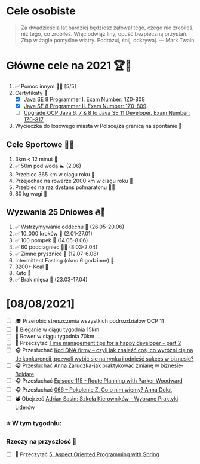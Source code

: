 Cele osobiste
==============
> Za dwadzieścia lat bardziej będziesz żałował tego, czego nie zrobiłeś, niż tego, co zrobiłeś. Więc odwiąż liny, opuść bezpieczną przystań. Złap w żagle pomyślne wiatry. Podróżuj, śnij, odkrywaj.
> — Mark Twain

# Główne cele na 2021 🏆🥇
1. ✅ Pomoc innym 🧚‍♂️ [5/5]
2. Certyfikaty 📜
   - [x] [Java SE 8 Programmer I. Exam Number: 1Z0-808](https://education.oracle.com/es/java-se-8-programmer-ii/pexam_1Z0-808)
   - [x] [Java SE 8 Programmer II. Exam Number: 1Z0-809](https://education.oracle.com/es/java-se-8-programmer-ii/pexam_1Z0-809)
   - [ ]  [Upgrade OCP Java 6, 7 & 8 to Java SE 11 Developer. Exam Number: 1Z0-817](https://education.oracle.com/upgrade-ocp-java-6-7-8-to-java-se-11-developer/pexam_1Z0-817)
3. Wycieczka do losowego miasta w Polsce/za granicą na spontanie 🚙

## Cele Sportowe 💪🥈
1. 3km < 12 minut 👟
2. ✅ 50m pod wodą 🏊 (2.06)
3. Przebiec 365 km w ciagu roku 🏃
4. Przejechac na rowerze 2000 km w ciagu roku 🚴
5. Przebiec na raz dystans półmaratonu 🏃‍♀️
6. 80 kg wagi 💪

## Wyzwania 25 Dniowes 🔥🥉
1. ✅ Wstrzymywanie oddechu 🧘 (26.05-20.06)
2. ✅ 10_000 kroków 🦶 (2.01-27.01)
3. ✅ 100 pompek 🙇 (14.05-8.06)
4. ✅ 60 podciagniec 🏋️‍♂️ (8.03-2.04)
5. ✅ Zimne prysznice 🚿 (12.07-6.08)
6. Intermittent Fasting (okno 6 godzinne) 🥪
7. 3200+ Kcal 🍌
8. Keto 🥑
9. ✅ Brak mięsa 🍎 (23.03-17.04)

# [08/08/2021]
- [ ] 🎓 Przerobić streszczenia wszystkich podrozdziałów OCP 11 
- [ ] 🏃 Bieganie w ciągu tygodnia 15km
- [ ] 🚴 Rower w ciągu tygodnia 70km
- [ ] 📗 Przeczytać [Time management tips for a happy developer - part 2](https://unknownexception.eu/2021-08-01-time-management-part2/) 
- [ ] 🎧 Przesłuchać [Kod DNA firmy – czyli jak znaleźć coś, co wyróżni cię na tle konkurencji, pozwoli wybić się na rynku i odnieść sukces w biznesie?](https://malawielkafirma.pl/jak-stworzyc-miedzynarodowa-firme)
- [ ] 🎧 Przesłuchać [Anna Zarudzka-jak praktykować zmianę w biznesie-Boldare](https://zaprojektujswojezycie.pl/anna-zarudzka-jak-praktykowac-zmiane-w-biznesie-boldare/)
- [ ] 🎧 Przesłuchać [Episode 115 - Route Planning with Parker Woodward](https://www.programmingthrowdown.com/2021/07/episode-115-route-planning-with-parker.html)
- [ ] 🎧 Przesłuchać [066 – Pokolenie Z. Co o nim wiemy? Anna Dolot](https://piotrbucki.pl/066)
- [ ] 📽️ Obejrzeć [Adrian Sasin: Szkoła Kierowników - Wybrane Praktyki Liderów](https://portal.akademia.pl/products/tworcy-dzieciom/categories/4251716/posts/14291790)

### ⭐ W tym tygodniu:

### Rzeczy na przyszłość 🏅
- [ ] 📗 Przeczytać [5. Aspect Oriented Programming with Spring](https://docs.spring.io/spring-framework/docs/current/reference/html/core.html#aop)
